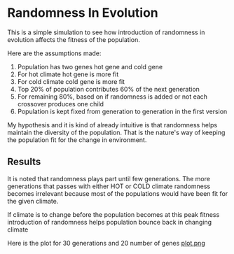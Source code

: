 # Randomness In Evolution
This is a simple simulation to see how introduction of randomness in evolution affects the fitness of the population.

Here are the assumptions made:

1. Population has two genes hot gene and cold gene
2. For hot climate hot gene is more fit
3. For cold climate cold gene is more fit
4. Top 20% of population contributes 60% of the next generation
5. For remaining 80%, based on if randomness is added or not each crossover produces one child
6. Population is kept fixed from generation to generation in the first version

My hypothesis and it is kind of already intuitive is that randomness helps maintain the diversity of the population.
That is the nature's way of keeping the population fit for the change in environment.

## Results

It is noted that randomness plays part until few generations. The more generations that passes with either HOT or COLD climate
randomness becomes irrelevant because most of the populations would have been fit for the given climate.

If climate is to change before the population becomes at this peak fitness introduction of randomness helps population bounce back in changing climate

Here is the plot for 30 generations and 20 number of genes [plot.png](plot.png)
